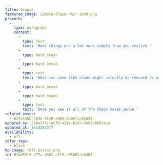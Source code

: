 ```yaml
---
title: Simple
featured_image: Simple-Black-Pair-1000.png
proverb:
  -
    type: paragraph
    content:
      -
        type: text
        text: 'Most things are a lot more simple than you realize.'
      -
        type: hard_break
      -
        type: hard_break
      -
        type: text
        text: 'What can seem like chaos might actually be reduced to a very simple pattern if you look deeply.'
      -
        type: hard_break
      -
        type: hard_break
      -
        type: text
        text: 'Once you see it all of the chaos makes sense.'
related_posts:
  - 637e4dbb-434d-4fe9-a983-db04fac8b658
updated_by: 378a5f3c-a5f0-421e-b147-6b97b6091aca
updated_at: 1618284077
availability:
  - nft
color_tags:
  - black
hp-image: Tall-Unisex.png
id: 61b639f3-c77a-4881-a1f9-c05b52ae0403
---
```

